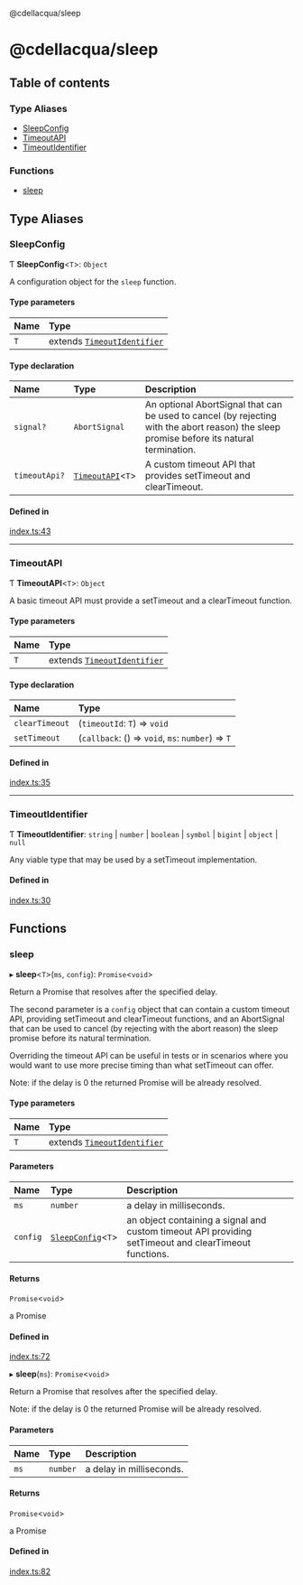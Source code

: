 @cdellacqua/sleep

# @cdellacqua/sleep

## Table of contents

### Type Aliases

- [SleepConfig](README.md#sleepconfig)
- [TimeoutAPI](README.md#timeoutapi)
- [TimeoutIdentifier](README.md#timeoutidentifier)

### Functions

- [sleep](README.md#sleep)

## Type Aliases

### SleepConfig

Ƭ **SleepConfig**<`T`\>: `Object`

A configuration object for the `sleep` function.

#### Type parameters

| Name | Type |
| :------ | :------ |
| `T` | extends [`TimeoutIdentifier`](README.md#timeoutidentifier) |

#### Type declaration

| Name | Type | Description |
| :------ | :------ | :------ |
| `signal?` | `AbortSignal` | An optional AbortSignal that can be used to cancel (by rejecting with the abort reason) the sleep promise before its natural termination. |
| `timeoutApi?` | [`TimeoutAPI`](README.md#timeoutapi)<`T`\> | A custom timeout API that provides setTimeout and clearTimeout. |

#### Defined in

[index.ts:43](https://github.com/cdellacqua/sleep.js/blob/main/src/lib/index.ts#L43)

___

### TimeoutAPI

Ƭ **TimeoutAPI**<`T`\>: `Object`

A basic timeout API must provide a setTimeout and a clearTimeout function.

#### Type parameters

| Name | Type |
| :------ | :------ |
| `T` | extends [`TimeoutIdentifier`](README.md#timeoutidentifier) |

#### Type declaration

| Name | Type |
| :------ | :------ |
| `clearTimeout` | (`timeoutId`: `T`) => `void` |
| `setTimeout` | (`callback`: () => `void`, `ms`: `number`) => `T` |

#### Defined in

[index.ts:35](https://github.com/cdellacqua/sleep.js/blob/main/src/lib/index.ts#L35)

___

### TimeoutIdentifier

Ƭ **TimeoutIdentifier**: `string` \| `number` \| `boolean` \| `symbol` \| `bigint` \| `object` \| ``null``

Any viable type that may be used by a setTimeout implementation.

#### Defined in

[index.ts:30](https://github.com/cdellacqua/sleep.js/blob/main/src/lib/index.ts#L30)

## Functions

### sleep

▸ **sleep**<`T`\>(`ms`, `config`): `Promise`<`void`\>

Return a Promise that resolves after the specified delay.

The second parameter is a `config` object that can contain a custom timeout API,
providing setTimeout and clearTimeout functions,
and an AbortSignal that can be used
to cancel (by rejecting with the abort reason) the sleep promise before its natural termination.

Overriding the timeout API can be useful in tests or in scenarios where you would want
to use more precise timing than what setTimeout can offer.

Note: if the delay is 0 the returned Promise will be already resolved.

#### Type parameters

| Name | Type |
| :------ | :------ |
| `T` | extends [`TimeoutIdentifier`](README.md#timeoutidentifier) |

#### Parameters

| Name | Type | Description |
| :------ | :------ | :------ |
| `ms` | `number` | a delay in milliseconds. |
| `config` | [`SleepConfig`](README.md#sleepconfig)<`T`\> | an object containing a signal and custom timeout API providing setTimeout and clearTimeout functions. |

#### Returns

`Promise`<`void`\>

a Promise

#### Defined in

[index.ts:72](https://github.com/cdellacqua/sleep.js/blob/main/src/lib/index.ts#L72)

▸ **sleep**(`ms`): `Promise`<`void`\>

Return a Promise that resolves after the specified delay.

Note: if the delay is 0 the returned Promise will be already resolved.

#### Parameters

| Name | Type | Description |
| :------ | :------ | :------ |
| `ms` | `number` | a delay in milliseconds. |

#### Returns

`Promise`<`void`\>

a Promise

#### Defined in

[index.ts:82](https://github.com/cdellacqua/sleep.js/blob/main/src/lib/index.ts#L82)
